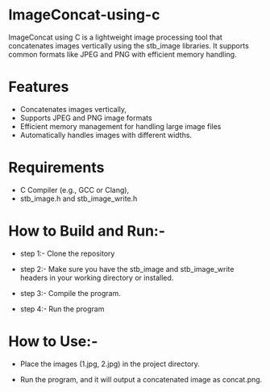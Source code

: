 # ImageConcat-using-c
ImageConcat using C is a lightweight image processing tool that concatenates images vertically using the stb_image libraries. It supports common formats like JPEG and PNG with efficient memory handling.

# Features
- Concatenates images vertically,
- Supports JPEG and PNG image formats
- Efficient memory management for handling large image files 
- Automatically handles images with different widths.

# Requirements
- C Compiler (e.g., GCC or Clang),
- stb_image.h and stb_image_write.h

# How to Build and Run:-

- step 1:- Clone the repository

- step 2:- Make sure you have the stb_image and stb_image_write headers in your working directory or installed.

- step 3:- Compile the program.

- step 4:- Run the program

# How to Use:-

- Place the images (1.jpg, 2.jpg) in the project directory.

- Run the program, and it will output a concatenated image as concat.png.
